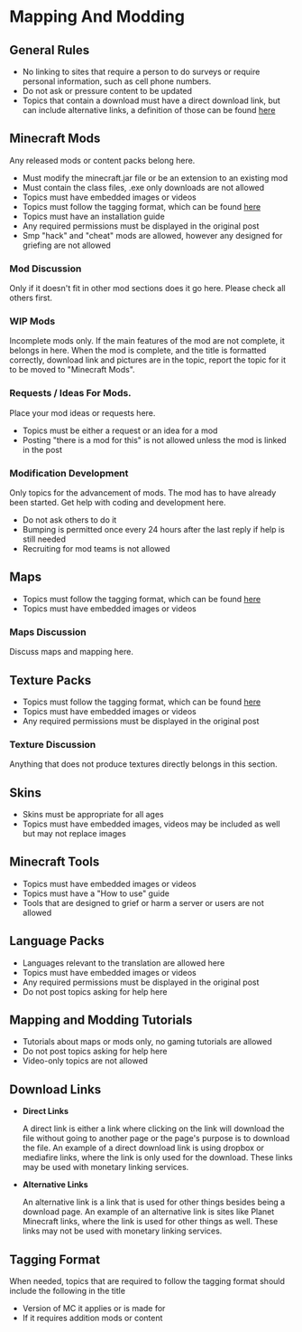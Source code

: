 # Mapping And Modding

## General Rules

* No linking to sites that require a person to do surveys or require personal information, such as cell phone numbers.
* Do not ask or pressure content to be updated
* Topics that contain a download must have a direct download link, but can include alternative links, a definition of those can be found [here](#mapping_and_modding:download_links)

## Minecraft Mods

Any released mods or content packs belong here.

* Must modify the minecraft.jar file or be an extension to an existing mod
* Must contain the class files, .exe only downloads are not allowed
* Topics must have embedded images or videos
* Topics must follow the tagging format, which can be found [here](#mapping_and_modding:tagging_format)
* Topics must have an installation guide
* Any required permissions must be displayed in the original post
* Smp "hack" and "cheat" mods are allowed, however any designed for griefing are not allowed

### Mod Discussion

Only if it doesn't fit in other mod sections does it go here. Please check all others first.

### WIP Mods

Incomplete mods only. If the main features of the mod are not complete, it belongs in here. When the mod is complete, and the title is formatted correctly, 
download link and pictures are in the topic, report the topic for it to be moved to "Minecraft Mods".

### Requests / Ideas For Mods.

Place your mod ideas or requests here.

* Topics must be either a request or an idea for a mod
* Posting "there is a mod for this" is not allowed unless the mod is linked in the post

### Modification Development

Only topics for the advancement of mods. The mod has to have already been started. Get help with coding and development here. 

* Do not ask others to do it
* Bumping is permitted once every 24 hours after the last reply if help is still needed
* Recruiting for mod teams is not allowed

## Maps

* Topics must follow the tagging format, which can be found [here](#mapping_and_modding:tagging_format)
* Topics must have embedded images or videos

### Maps Discussion

Discuss maps and mapping here.

## Texture Packs

* Topics must follow the tagging format, which can be found [here](#mapping_and_modding:tagging_format)
* Topics must have embedded images or videos
* Any required permissions must be displayed in the original post

### Texture Discussion

Anything that does not produce textures directly belongs in this section.

## Skins

* Skins must be appropriate for all ages
* Topics must have embedded images, videos may be included as well but may not replace images

## Minecraft Tools

* Topics must have embedded images or videos
* Topics must have a "How to use" guide
* Tools that are designed to grief or harm a server or users are not allowed

## Language Packs

* Languages relevant to the translation are allowed here
* Topics must have embedded images or videos
* Any required permissions must be displayed in the original post
* Do not post topics asking for help here

## Mapping and Modding Tutorials

* Tutorials about maps or mods only, no gaming tutorials are allowed
* Do not post topics asking for help here
* Video-only topics are not allowed

## Download Links

* __Direct Links__

  A direct link is either a link where clicking on the link will download the file without going to another page or the page's purpose is to download the file. 
  An example of a direct download link is using dropbox or mediafire links, where the link is only used for the download. 
  These links may be used with monetary linking services.

* __Alternative Links__

  An alternative link is a link that is used for other things besides being a download page.
  An example of an alternative link is sites like Planet Minecraft links, where the link is used for other things as well.
  These links may not be used with monetary linking services.
  
## Tagging Format

When needed, topics that are required to follow the tagging format should include the following in the title

 * Version of MC it applies or is made for
 * If it requires addition mods or content

